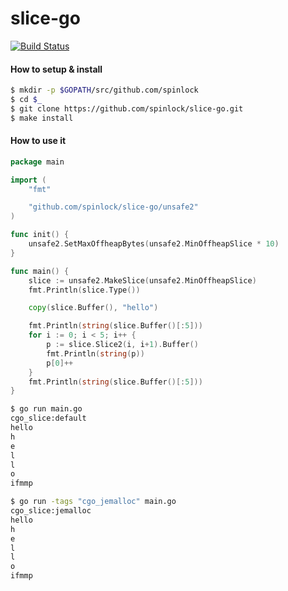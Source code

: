 # slice-go
[![Build Status](https://travis-ci.org/spinlock/slice-go.svg)](https://travis-ci.org/spinlock/slice-go)

#### How to setup & install
```bash
$ mkdir -p $GOPATH/src/github.com/spinlock
$ cd $_
$ git clone https://github.com/spinlock/slice-go.git
$ make install
```

#### How to use it

```go
package main

import (
    "fmt"

    "github.com/spinlock/slice-go/unsafe2"
)

func init() {
    unsafe2.SetMaxOffheapBytes(unsafe2.MinOffheapSlice * 10)
}

func main() {
    slice := unsafe2.MakeSlice(unsafe2.MinOffheapSlice)
    fmt.Println(slice.Type())

    copy(slice.Buffer(), "hello")

    fmt.Println(string(slice.Buffer()[:5]))
    for i := 0; i < 5; i++ {
        p := slice.Slice2(i, i+1).Buffer()
        fmt.Println(string(p))
        p[0]++
    }
    fmt.Println(string(slice.Buffer()[:5]))
}
```

```bash
$ go run main.go
cgo_slice:default
hello
h
e
l
l
o
ifmmp

$ go run -tags "cgo_jemalloc" main.go
cgo_slice:jemalloc
hello
h
e
l
l
o
ifmmp

```
